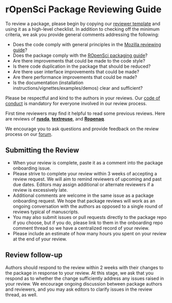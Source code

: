 # rOpenSci Package Reviewing Guide

To review a package, please begin by copying our [reviewer template](reviewer_template.md)
and using it as a high-level checklist.  In addition to checking off the minimum criteria,
we ask you provide general comments addressing the following:

- Does the code comply with general principles in the [Mozilla reviewing guide](https://mozillascience.github.io/codeReview/review.html)?
- Does the package comply with the [ROpenSci packaging guide](https://github.com/ropensci/packaging_guide)?
- Are there improvements that could be made to the code style?
- Is there code duplication in the package that should be reduced?
- Are there user interface improvements that could be made?
- Are there performance improvements that could be made?
- Is the documentation (installation instructions/vignettes/examples/demos) clear and sufficient?

Please be respectful and kind to the authors in your reviews. Our [code of conduct](policies.md#code-of-conduct) is mandatory for everyone involved in our review process.

First time reviewers may find it helpful to read some previous reviews.  Here are reviews of [**rusda**](https://github.com/ropensci/onboarding/issues/18), [**textreuse**](https://github.com/ropensci/onboarding/issues/20), and [**Ropenaq**](https://github.com/ropensci/onboarding/issues/24).

We encourage you to ask questions and provide feedback on the review process on our [forum](https://discuss.ropensci.org). 

## Submitting the Review

- When your review is complete, paste it as a comment into the package onboarding issue.
- Please strive to complete your review within 3 weeks of accepting a review request. We will aim to remind reviewers of upcoming and past due dates. Editors may assign
additional or alternate reviewers if a review is excessively late.
- Additional comments are welcome in the same issue as a package onboarding request. We hope that package reviews will work as an ongoing conversation with the authors as opposed to a single round of reviews typical of manuscripts.
- You may also submit issues or pull requests directly to the package repo if you choose, but if you do, please link to them in the onboarding repo comment thread so we have a centralized record of your review.
- Please include an estimate of how many hours you spent on your review at the end of your review.

## Review follow-up

Authors should respond to the review within 2 weeks with their changes to the package
in response to your review.  At this stage, we ask that you respond as to whether
the change sufficiently address any issues raised in your review. We encourage
ongoing discussion between package authors and reviewers, and you may ask editors
to clarify issues in the review thread, as well.
